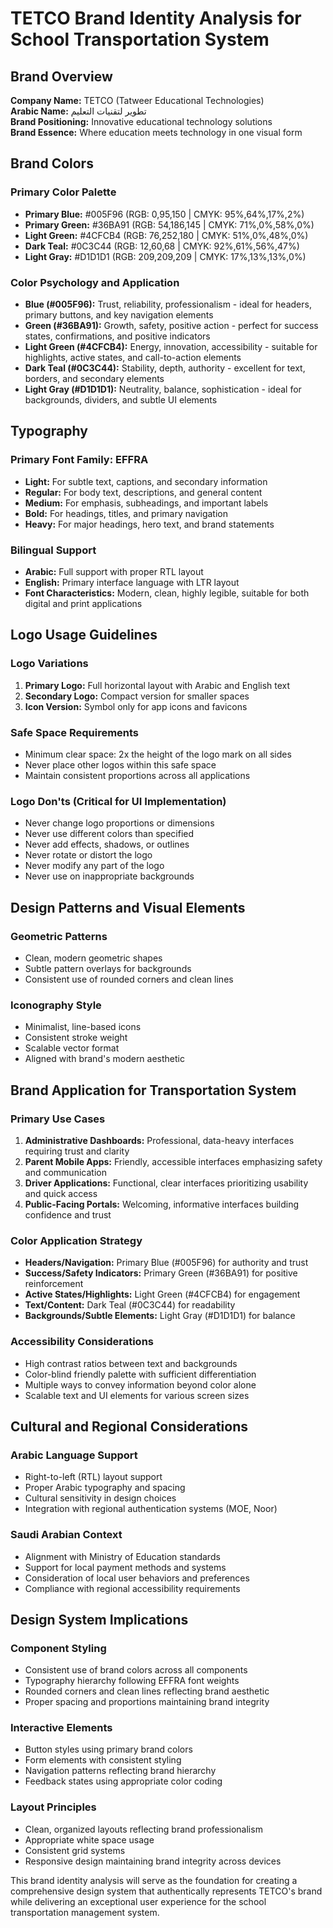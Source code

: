 # TETCO Brand Identity Analysis for School Transportation System

## Brand Overview

**Company Name:** TETCO (Tatweer Educational Technologies)  
**Arabic Name:** تطوير لتقنيات التعليم  
**Brand Positioning:** Innovative educational technology solutions  
**Brand Essence:** Where education meets technology in one visual form

## Brand Colors

### Primary Color Palette
- **Primary Blue:** #005F96 (RGB: 0,95,150 | CMYK: 95%,64%,17%,2%)
- **Primary Green:** #36BA91 (RGB: 54,186,145 | CMYK: 71%,0%,58%,0%)
- **Light Green:** #4CFCB4 (RGB: 76,252,180 | CMYK: 51%,0%,48%,0%)
- **Dark Teal:** #0C3C44 (RGB: 12,60,68 | CMYK: 92%,61%,56%,47%)
- **Light Gray:** #D1D1D1 (RGB: 209,209,209 | CMYK: 17%,13%,13%,0%)

### Color Psychology and Application
- **Blue (#005F96):** Trust, reliability, professionalism - ideal for headers, primary buttons, and key navigation elements
- **Green (#36BA91):** Growth, safety, positive action - perfect for success states, confirmations, and positive indicators
- **Light Green (#4CFCB4):** Energy, innovation, accessibility - suitable for highlights, active states, and call-to-action elements
- **Dark Teal (#0C3C44):** Stability, depth, authority - excellent for text, borders, and secondary elements
- **Light Gray (#D1D1D1):** Neutrality, balance, sophistication - ideal for backgrounds, dividers, and subtle UI elements

## Typography

### Primary Font Family: EFFRA
- **Light:** For subtle text, captions, and secondary information
- **Regular:** For body text, descriptions, and general content
- **Medium:** For emphasis, subheadings, and important labels
- **Bold:** For headings, titles, and primary navigation
- **Heavy:** For major headings, hero text, and brand statements

### Bilingual Support
- **Arabic:** Full support with proper RTL layout
- **English:** Primary interface language with LTR layout
- **Font Characteristics:** Modern, clean, highly legible, suitable for both digital and print applications

## Logo Usage Guidelines

### Logo Variations
1. **Primary Logo:** Full horizontal layout with Arabic and English text
2. **Secondary Logo:** Compact version for smaller spaces
3. **Icon Version:** Symbol only for app icons and favicons

### Safe Space Requirements
- Minimum clear space: 2x the height of the logo mark on all sides
- Never place other logos within this safe space
- Maintain consistent proportions across all applications

### Logo Don'ts (Critical for UI Implementation)
- Never change logo proportions or dimensions
- Never use different colors than specified
- Never add effects, shadows, or outlines
- Never rotate or distort the logo
- Never modify any part of the logo
- Never use on inappropriate backgrounds

## Design Patterns and Visual Elements

### Geometric Patterns
- Clean, modern geometric shapes
- Subtle pattern overlays for backgrounds
- Consistent use of rounded corners and clean lines

### Iconography Style
- Minimalist, line-based icons
- Consistent stroke weight
- Scalable vector format
- Aligned with brand's modern aesthetic

## Brand Application for Transportation System

### Primary Use Cases
1. **Administrative Dashboards:** Professional, data-heavy interfaces requiring trust and clarity
2. **Parent Mobile Apps:** Friendly, accessible interfaces emphasizing safety and communication
3. **Driver Applications:** Functional, clear interfaces prioritizing usability and quick access
4. **Public-Facing Portals:** Welcoming, informative interfaces building confidence and trust

### Color Application Strategy
- **Headers/Navigation:** Primary Blue (#005F96) for authority and trust
- **Success/Safety Indicators:** Primary Green (#36BA91) for positive reinforcement
- **Active States/Highlights:** Light Green (#4CFCB4) for engagement
- **Text/Content:** Dark Teal (#0C3C44) for readability
- **Backgrounds/Subtle Elements:** Light Gray (#D1D1D1) for balance

### Accessibility Considerations
- High contrast ratios between text and backgrounds
- Color-blind friendly palette with sufficient differentiation
- Multiple ways to convey information beyond color alone
- Scalable text and UI elements for various screen sizes

## Cultural and Regional Considerations

### Arabic Language Support
- Right-to-left (RTL) layout support
- Proper Arabic typography and spacing
- Cultural sensitivity in design choices
- Integration with regional authentication systems (MOE, Noor)

### Saudi Arabian Context
- Alignment with Ministry of Education standards
- Support for local payment methods and systems
- Consideration of local user behaviors and preferences
- Compliance with regional accessibility requirements

## Design System Implications

### Component Styling
- Consistent use of brand colors across all components
- Typography hierarchy following EFFRA font weights
- Rounded corners and clean lines reflecting brand aesthetic
- Proper spacing and proportions maintaining brand integrity

### Interactive Elements
- Button styles using primary brand colors
- Form elements with consistent styling
- Navigation patterns reflecting brand hierarchy
- Feedback states using appropriate color coding

### Layout Principles
- Clean, organized layouts reflecting brand professionalism
- Appropriate white space usage
- Consistent grid systems
- Responsive design maintaining brand integrity across devices

This brand identity analysis will serve as the foundation for creating a comprehensive design system that authentically represents TETCO's brand while delivering an exceptional user experience for the school transportation management system.

